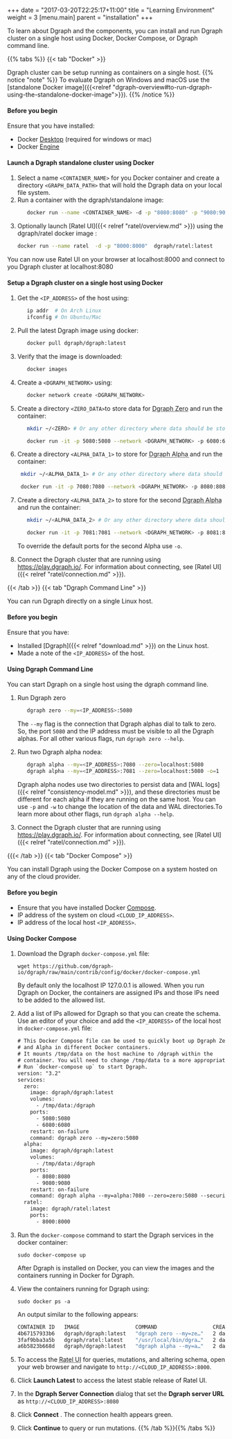 +++
date = "2017-03-20T22:25:17+11:00"
title = "Learning Environment"
weight = 3
[menu.main]
    parent = "installation"
+++

To learn about Dgraph and the components, you can install and run Dgraph cluster on a single host using Docker, Docker Compose, or Dgraph command line.

{{% tabs %}} {{< tab "Docker" >}}

Dgraph cluster can be setup running as containers on a single host.
{{% notice "note" %}}
To evaluate Dgraph on Windows and macOS use the [standalone Docker image]({{<relref "dgraph-overview#to-run-dgraph-using-the-standalone-docker-image">}}).
{{% /notice %}}

#### Before you begin

Ensure that you have installed:
 * Docker [Desktop](https://docs.docker.com/desktop/) (required for windows or mac)
 * Docker [Engine](https://docs.docker.com/engine/install/)


#### Launch a Dgraph standalone cluster using Docker
1.  Select a name `<CONTAINER_NAME>` for you Docker container and create a directory `<GRAPH_DATA_PATH>` that will hold the Dgraph data on your local file system.
1.  Run a container with the dgraph/standalone image:
    ```sh
       docker run --name <CONTAINER_NAME> -d -p "8080:8080" -p "9080:9080" -v <DGRAPH_DATA_PATH>:/dgraph dgraph/standalone:latest
    ```
1. Optionally launch [Ratel UI]({{< relref "ratel/overview.md" >}}) using the dgraph/ratel docker image :
    ``` sh
    docker run --name ratel  -d -p "8000:8000"  dgraph/ratel:latest
    ```
You can now use Ratel UI on your browser at localhost:8000 and connect to you Dgraph cluster at localhost:8080
#### Setup a Dgraph cluster on a single host using Docker

1. Get the `<IP_ADDRESS>` of the host using:
   ```sh
      ip addr  # On Arch Linux
      ifconfig # On Ubuntu/Mac
   ```
1. Pull the latest Dgraph image using docker:
   ```sh
      docker pull dgraph/dgraph:latest
   ```
1. Verify that the image is downloaded:

   ```sh
      docker images
    ```   
1. Create a `<DGRAPH_NETWORK>` using:
    ```sh
       docker network create <DGRAPH_NETWORK>
    ```
1.  Create a directory `<ZERO_DATA>`to store data for <abbr title="Zero nodes control the Dgraph cluster. It assigns Alpha nodes to groups, re-balances data between groups, handles transaction timestamp and UID assignment.">Dgraph Zero</abbr> and run the container:
    ```sh
       mkdir ~/<ZERO> # Or any other directory where data should be stored.

       docker run -it -p 5080:5080 --network <DGRAPH_NETWORK> -p 6080:6080 -v ~/<ZERO_DATA>:/dgraph dgraph/dgraph:latest dgraph zero --my=<IP_ADDRESS>:5080
    ```
1.  Create a directory `<ALPHA_DATA_1>` to store for <abbr title="Alpha nodes host predicates and indexes. You can scale Dgraph horizontally by adding more Alphas.">Dgraph Alpha
</abbr> and run the container:
    ```sh
     mkdir ~/<ALPHA_DATA_1> # Or any other directory where data should be stored.

     docker run -it -p 7080:7080 --network <DGRAPH_NETWORK> -p 8080:8080 -p 9080:9080 -v ~/<ALPHA_DATA_1>:/dgraph dgraph/dgraph:latest dgraph alpha --zero=<IP_ADDRESS>:5080 --my=<IP_ADDRESS>:7080
    ```
1.  Create a directory `<ALPHA_DATA_2>` to store for the second <abbr title="Alpha nodes host predicates and indexes. You can scale Dgraph horizontally by adding more Alphas.">Dgraph Alpha
</abbr> and run the container:
    ```sh
       mkdir ~/<ALPHA_DATA_2> # Or any other directory where data should be stored.

       docker run -it -p 7081:7081 --network <DGRAPH_NETWORK> -p 8081:8081 -p 9081:9081 -v ~/<ALPHA_DATA_2>:/dgraph dgraph/dgraph:{{< version >}} dgraph alpha --zero=<IP_ADDRESS>:5080 --my=<IP_ADDRESS>:7081  -o=1
    ```
    To override the default ports for the second Alpha use `-o`.    
1.   Connect the Dgraph cluster that are running using https://play.dgraph.io/. For information about connecting, see [Ratel UI]({{< relref "ratel/connection.md" >}}).     

{{< /tab >}}
{{< tab "Dgraph Command Line" >}}

You can run Dgraph directly on a single Linux host.

#### Before you begin

Ensure that you have:
* Installed [Dgraph]({{< relref "download.md" >}}) on the Linux host.
* Made a note of the `<IP_ADDRESS>` of the host.

#### Using Dgraph Command Line
You can start Dgraph on a single host using the dgraph command line.

1. Run Dgraph zero
   ```sh
      dgraph zero --my=<IP_ADDRESS>:5080
   ```
   The `--my` flag is the connection that Dgraph alphas dial to talk to zero. So, the port `5080` and the IP address must be visible to all the Dgraph alphas. For all other various flags, run `dgraph zero --help`.

1. Run two Dgraph alpha nodea:
   ```sh
      dgraph alpha --my=<IP_ADDRESS>:7080 --zero=localhost:5080
      dgraph alpha --my=<IP_ADDRESS>:7081 --zero=localhost:5080 -o=1
   ```
   Dgraph alpha nodes use two directories to persist data and [WAL logs]({{< relref "consistency-model.md" >}}), and these directories must be different for each alpha if they are running on the same host. You can use `-p` and `-w` to change the location of the data and WAL directories.To learn more about other flags, run `dgraph alpha --help`.

1. Connect the Dgraph cluster that are running using https://play.dgraph.io/. For information about connecting, see [Ratel UI]({{< relref "ratel/connection.md" >}}).

{{{< /tab >}}
{{< tab "Docker Compose" >}}

You can install Dgraph using the Docker Compose on a system hosted on any of the cloud provider.

#### Before you begin

   * Ensure that you have installed Docker [Compose](https://docs.docker.com/compose/).
   * IP address of the system on cloud `<CLOUD_IP_ADDRESS>`.
   * IP address of the local host `<IP_ADDRESS>`.

#### Using Docker Compose

1. Download the Dgraph `docker-compose.yml` file:

       wget https://github.com/dgraph-io/dgraph/raw/main/contrib/config/docker/docker-compose.yml

   By default only the localhost IP 127.0.0.1 is allowed. When you run Dgraph on Docker, the containers are assigned IPs and those IPs need to be added to the allowed list.

1. Add a list of IPs allowed for Dgraph so that you can create the schema. Use an     editor of your choice and add the `<IP_ADDRESS>` of the local host in `docker-compose.yml` file:
    ```txt
    # This Docker Compose file can be used to quickly boot up Dgraph Zero
    # and Alpha in different Docker containers.
    # It mounts /tmp/data on the host machine to /dgraph within the
    # container. You will need to change /tmp/data to a more appropriate location.
    # Run `docker-compose up` to start Dgraph.
   version: "3.2"
   services:
      zero:
        image: dgraph/dgraph:latest
        volumes:
          - /tmp/data:/dgraph
        ports:
          - 5080:5080
          - 6080:6080
        restart: on-failure
        command: dgraph zero --my=zero:5080
      alpha:
        image: dgraph/dgraph:latest
        volumes:
          - /tmp/data:/dgraph
        ports:
          - 8080:8080
          - 9080:9080
        restart: on-failure
        command: dgraph alpha --my=alpha:7080 --zero=zero:5080 --security whitelist=<IP_ADDRESS>
      ratel:
        image: dgraph/ratel:latest
        ports:
          - 8000:8000

      ```

1. Run the `docker-compose` command to start the Dgraph services in the docker container:

       sudo docker-compose up

   After Dgraph is installed on Docker, you can view the images and the containers running in Docker for Dgraph.

1. View the containers running for Dgraph using:

       sudo docker ps -a

    An output similar to the following appears:

   ```bash
   CONTAINER ID   IMAGE                  COMMAND                  CREATED
   4b67157933b6   dgraph/dgraph:latest   "dgraph zero --my=ze…"   2 days ago
   3faf9bba3a5b   dgraph/ratel:latest    "/usr/local/bin/dgra…"   2 days ago
   a6b5823b668d   dgraph/dgraph:latest   "dgraph alpha --my=a…"   2 days ago
   ```

1. To access the <abbr title="Ratel is an open source tool for data visualization and cluster management that’s designed to work with Dgraph and DQL.">Ratel UI</abbr> for queries, mutations, and altering schema, open your web browser and navigate to `http://<CLOUD_IP_ADDRESS>:8000`.
1. Click **Launch Latest** to access the latest stable release of Ratel UI.
1. In the **Dgraph Server Connection** dialog that set the **Dgraph server URL** as `http://<CLOUD_IP_ADDRESS>:8080`
1. Click **Connect** . The connection health appears green.
1. Click **Continue** to query or run mutations.
{{% /tab %}}{{% /tabs %}}
